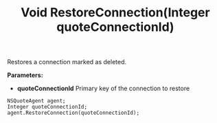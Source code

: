 ﻿---
uid: crmscript_ref_NSQuoteAgent_RestoreConnection
title: Void RestoreConnection(Integer quoteConnectionId)
intellisense: NSQuoteAgent.RestoreConnection
keywords: NSQuoteAgent, RestoreConnection
so.topic: reference
---

Restores a connection marked as deleted.

**Parameters:**
 - **quoteConnectionId** Primary key of the connection to restore

```crmscript
NSQuoteAgent agent;
Integer quoteConnectionId;
agent.RestoreConnection(quoteConnectionId);
```

